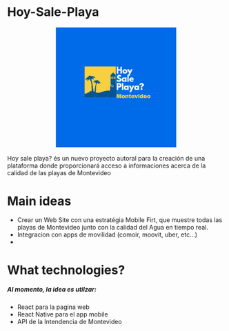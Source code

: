 # Hoy-Sale-Playa
<p align="center">
   <img src="./hoysaleplayaLogo.png" alt="Logo" width="280"/>
</p>



Hoy sale playa? és un nuevo proyecto autoral para la creación de una plataforma donde proporcionará acceso a informaciones acerca de la calidad de las playas de Montevideo



# Main ideas

- Crear un Web Site con una estratégia Mobile Firt, que muestre todas las playas de Montevideo junto con la calidad del Agua en tiempo real.
- Integracion con apps de movilidad (comoir, moovit, uber, etc...)
- 




# What technologies?

##### Al momento, la idea es utilzar:
- React para la pagina web
- React Native para el app mobile
- API de la Intendencia de Montevideo
